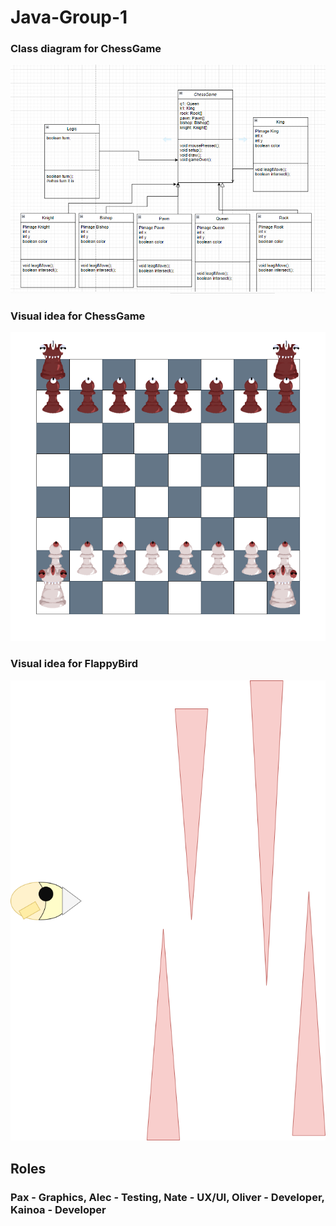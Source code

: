 # Java-Group-1

### Class diagram for ChessGame

![class diagram ChessGame](https://github.com/9620728/Java-Group-1/blob/main/Images/ChessGame.png?raw=true)

### Visual idea for ChessGame

![class diagram ChessGame](https://github.com/9620728/Java-Group-1/blob/main/Images/chess.drawio.png)

### Visual idea for FlappyBird

![FlappyBird diagram](https://github.com/9620728/Java-Group-1/blob/main/Images/Untitled%20Diagram.drawio.png)

## Roles

### Pax - Graphics, Alec - Testing, Nate - UX/UI, Oliver - Developer, Kainoa - Developer
